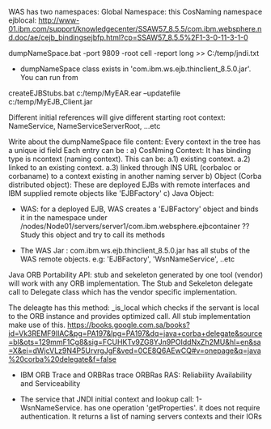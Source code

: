 WAS has two namespaces:
Global Namespace: this CosNaming namespace
ejblocal:
http://www-01.ibm.com/support/knowledgecenter/SSAW57_8.5.5/com.ibm.websphere.nd.doc/ae/cejb_bindingsejbfp.html?cp=SSAW57_8.5.5%2F1-3-0-11-3-1-0


dumpNameSpace.bat -port 9809 -root cell -report long >> C:/temp/jndi.txt
* dumpNameSpace class exists in 'com.ibm.ws.ejb.thinclient_8.5.0.jar'.  You can run from 

createEJBStubs.bat c:/temp/MyEAR.ear –updatefile c:/temp/MyEJB_Client.jar

Different initial references will give different starting root context: NameService, NameServiceServerRoot, ...etc

Write about the dumpNameSpace file content:
Every context in the tree has a unique id field
Each entry can be :
a) CosNming Context: It has binding type is ncontext (naming context).  This can be:
	a.1) existing context.
	a.2) linked to an existing context.
	a.3) linked through INS URL (corbaloc or corbaname) to a context existing in another naming server 
b) Object (Corba distributed object): These are deployed EJBs with remote interfaces and IBM supplied remote objects like 'EJBFactory'
c) Java Object:
	


* WAS: for a deployed EJB, WAS creates a 'EJBFactory' object and binds it in the namespace under
/nodes/Node01/servers/server1/com.ibm.websphere.ejbcontainer
??Study this object and try to call its methods

* The WAS Jar : com.ibm.ws.ejb.thinclient_8.5.0.jar has all stubs of the WAS remote objects. e.g: 'EJBFactory', 'WsnNameService', ..etc

Java ORB Portability API: stub and sekeleton generated by one tool (vendor) will work with any ORB implementation.
The Stub and Sekeleton delegate call to Delegate class which has the vendor specific implementation.

The deleagte has this method: _is_local which checks if the servant is local to the ORB instance and provides optimized
call.  All stub implementation make use of this.
https://books.google.com.sa/books?id=Vk3REMF9lIAC&pg=PA197&lpg=PA197&dq=java+corba+delegate&source=bl&ots=129mmF1Cg8&sig=FCUHKTv9ZG8YJn9POIddNxZh2MU&hl=en&sa=X&ei=dWjcVLz9N4P5UrvrgJgF&ved=0CE8Q6AEwCQ#v=onepage&q=java%20corba%20delegate&f=false

* IBM ORB Trace and ORBRas trace
ORBRas
RAS: Reliability Availability and Serviceability

* The service that JNDI initial context and lookup call:
1- WsnNameService.  has one operation 'getProperties'.  it does not require authentication.  It returns a list of
naming servers contexts and their IORs

